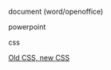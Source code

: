 document (word/openoffice)

powerpoint

css

[Old CSS, new CSS](https://eev.ee/blog/2020/02/01/old-css-new-css/)